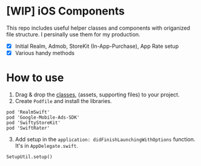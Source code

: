 # [WIP] iOS Components

This repo includes useful helper classes and components with origanized file structure.
I persinally use them for my production.
- [x] Initial Realm, Admob, StoreKit (In-App-Purchase), App Rate setup
- [x] Various handy methods

# How to use

1. Drag & drop the [classes](https://github.com/WataruMaeda/ios-components/tree/master/Classes), (assets, supporting files) to your project.
2. Create `Podfile` and install the libraries.
```
pod 'RealmSwift'
pod 'Google-Mobile-Ads-SDK'
pod 'SwiftyStoreKit'
pod 'SwiftRater'
```
3. Add setup in the `application: didFinishLaunchingWithOptions` function. It's in `AppDelegate.swift`.
```
SetupUtil.setup()
```
